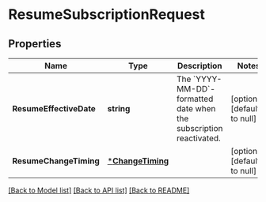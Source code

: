 # ResumeSubscriptionRequest

## Properties
Name | Type | Description | Notes
------------ | ------------- | ------------- | -------------
**ResumeEffectiveDate** | **string** | The &#x60;YYYY-MM-DD&#x60;-formatted date when the subscription reactivated. | [optional] [default to null]
**ResumeChangeTiming** | [***ChangeTiming**](ChangeTiming.md) |  | [optional] [default to null]

[[Back to Model list]](../README.md#documentation-for-models) [[Back to API list]](../README.md#documentation-for-api-endpoints) [[Back to README]](../README.md)


